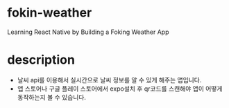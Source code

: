 # fokin-weather
Learning React Native by Building a Foking Weather App

# description

- 날씨 api를 이용해서 실시간으로 날씨 정보를 알 수 있게 해주는 앱입니다.
- 앱 스토어나 구글 플레이 스토어에서 expo설치 후 qr코드를 스캔해야 앱이 어떻게 동작하는지 볼 수 있습니다.

